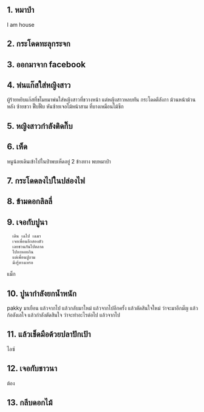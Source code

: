 ## 1. หมาป่า
I am house
## 2. กระโดดทะลุกระจก

## 3. ออกมาจาก facebook

## 4. พ่นแก๊สใส่หญิงสาว
ผู้ร้ายหยิบแก๊สที่ขโมยมาพ่นใส่หญิงสาวที่ขวางหน้า
แต่หญิงสาวหลบทัน กระโดดตีลังกา
ม้วนหน้าม้วนหลัง ซ้ายขวา ฟึ๊บฟั๊บ
หันซ้ายเจอไม้หน้าสาม ที่บางเหมือนไม้ซีก
## 5. หญิงสาวกำลังติดกิ๊บ

## 6. เห็ด
หนูน้อยเดินเข้าไปในป่าพบเห็ดอยู่ 2 ข้างทาง
พบหมาป่า
## 7. กระโดดลงไปในปล่องไฟ

## 8. ข้ามดอกลิลลี่

## 9. เจอกับปูนา
      เดิน เฉไป เฉมา
      เจอเพื่อนอีกสองตัว
      เลยชวนกันไปตลาด
      ไปหาหอยกิน
      แต่เพื่อนปูถาม
      มึงรู้ทางเหรอ
แม็ก

## 10. ปูนากำลังยกน้ำหนัก
pakky มาเยือน 
แล้วจากไป 
แล้วกลับมาใหม่
แล้วจากไปอีกครั้ง
แล้วตัดสินใจใหม่ ว่าจะมาอีกมํ๊ญ
แล้วก้อลังเลใจ
แล้วกำลังตัดสินใจ
ว่าจะทำอะไรต่อไป
แล้วจากไป


## 11. แล้วเช็ดมือด้วยปลาปักเป้า
ไอซ์
## 12. เจอกับชาวนา
ต้อง
## 13. กลีบดอกไม้
